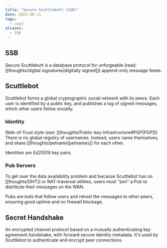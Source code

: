 ```yaml
---
title: "Secure Scuttlebutt (SSB)"
date: 2022-08-11
tags:
  - seed
aliases:
  - SSB
---
```


## SSB

Secure Scuttlebutt is a database protocol for unforgeable (read: [[thoughts/digital signatures|digitally signed]]) append-only message feeds.

## Scuttlebot

Scuttlebot forms a global cryptographic social network with its peers. Each user is identified by a public key, and publishes a log of signed messages, which other users follow socially.

### Identity

Web-of-Trust style (see: [[thoughts/Public-key Infrastructure#PGP|PGP]]). There is no global registry of usernames. Instead, users name themselves, and share [[thoughts/petname|petnames]] for each other.

Identities are Ed25519 key pairs.

### Pub Servers

To get over the data availability problem and because Scuttlebot has no [[thoughts/DHT]] or NAT-traversal utilities, users must "join" a Pub to distribute their messages on the WAN.

Pubs are bots that follow users and rehost the messages to other peers, ensuring good uptime and no firewall blockage.

## Secret Handshake

An encrypted channel protocol based on a mutually authenticating key agreement handshake, with forward secure identity metadata. It's used by Scuttlebot to authenticate and encrypt peer connections.
